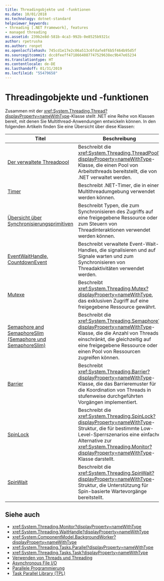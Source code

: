 ```yaml
---
title: Threadingobjekte und -funktionen
ms.date: 10/01/2018
ms.technology: dotnet-standard
helpviewer_keywords:
- threading [.NET Framework], features
- managed threading
ms.assetid: 239b2e8d-581b-4ca3-992b-0e8525b9321c
author: rpetrusha
ms.author: ronpet
ms.openlocfilehash: 745cd1e17e2c06a513c6fdafe8f6b5f464b95d5f
ms.sourcegitcommit: dcc8feeff4718664087747529638ec9b47e65234
ms.translationtype: HT
ms.contentlocale: de-DE
ms.lasthandoff: 01/31/2019
ms.locfileid: "55479658"
---
```

# <a name="threading-objects-and-features"></a>Threadingobjekte und -funktionen

Zusammen mit der <xref:System.Threading.Thread?displayProperty=nameWithType>-Klasse stellt .NET eine Reihe von Klassen bereit, mit denen Sie Multithread-Anwendungen entwickeln können. In den folgenden Artikeln finden Sie eine Übersicht über diese Klassen:

|Titel|Beschreibung|  
|-----------|-----------------|  
|[Der verwaltete Threadpool](the-managed-thread-pool.md)|Beschreibt die <xref:System.Threading.ThreadPool?displayProperty=nameWithType>-Klasse, die einen Pool von Arbeitsthreads bereitstellt, die von .NET verwaltet werden.|  
|[Timer](timers.md)|Beschreibt .NET-Timer, die in einer Multithreadumgebung verwendet werden können.|
|[Übersicht über Synchronisierungsprimitiven](overview-of-synchronization-primitives.md)|Beschreibt Typen, die zum Synchronisieren des Zugriffs auf eine freigegebene Ressource oder zum Steuern von Threadinteraktionen verwendet werden können.|
|[EventWaitHandle, CountdownEvent](eventwaithandle-autoresetevent-countdownevent-manualresetevent.md)|Beschreibt verwaltete Event-Wait-Handles, die signalisieren und auf Signale warten und zum Synchronisieren von Threadaktivitäten verwendet werden.|
|[Mutexe](mutexes.md)|Beschreibt <xref:System.Threading.Mutex?displayProperty=nameWithType>, das exklusiven Zugriff auf eine freigegebene Ressource gewährt.|
|[Semaphore and SemaphoreSlim (Semaphore und SemaphoreSlim)](semaphore-and-semaphoreslim.md)|Beschreibt die <xref:System.Threading.Semaphore?displayProperty=nameWithType>-Klasse, die die Anzahl von Threads einschränkt, die gleichzeitig auf eine freigegebene Ressource oder einen Pool von Ressourcen zugreifen können.|
|[Barrier](barrier.md)|Beschreibt <xref:System.Threading.Barrier?displayProperty=nameWithType>-Klasse, die das Barrieremuster für die Koordination von Threads in stufenweise durchgeführten Vorgängen implementiert.|
|[SpinLock](spinlock.md)|Beschreibt die <xref:System.Threading.SpinLock?displayProperty=nameWithType>-Struktur, die für bestimmte Low-Level-Sperrszenarios eine einfache Alternative zur <xref:System.Threading.Monitor?displayProperty=nameWithType>-Klasse darstellt.|
|[SpinWait](spinwait.md)|Beschreibt die <xref:System.Threading.SpinWait?displayProperty=nameWithType>-Struktur, die Unterstützung für Spin-basierte Wartevorgänge bereitstellt.|

## <a name="see-also"></a>Siehe auch

- <xref:System.Threading.Monitor?displayProperty=nameWithType>
- <xref:System.Threading.WaitHandle?displayProperty=nameWithType>
- <xref:System.ComponentModel.BackgroundWorker?displayProperty=nameWithType>
- <xref:System.Threading.Tasks.Parallel?displayProperty=nameWithType>
- <xref:System.Threading.Tasks.Task?displayProperty=nameWithType>
- [Verwenden von Threads und Threading](using-threads-and-threading.md)
- [Asynchronous File I/O](../io/asynchronous-file-i-o.md)
- [Parallele Programmierung](../parallel-programming/index.md)
- [Task Parallel Library (TPL)](../parallel-programming/task-parallel-library-tpl.md)
